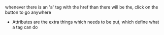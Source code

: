 whenever there is an 'a' tag with the href than there will be the, click on the button to go anywhere

- Attributes are the extra things which needs to be put, which define what a tag can do

